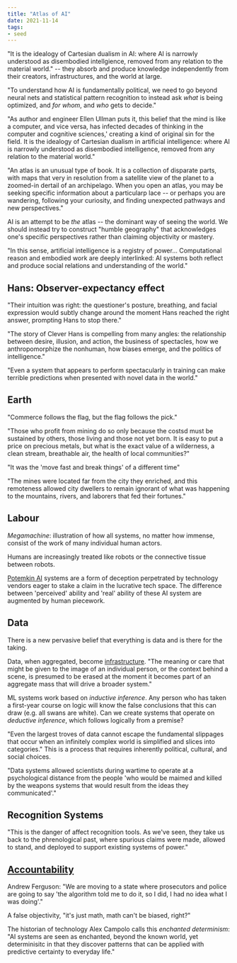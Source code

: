 ```yaml
---
title: "Atlas of AI"
date: 2021-11-14
tags:
- seed
---
```


"It is the idealogy of Cartesian dualism in AI: where AI is narrowly understood as disembodied intellgience, removed from any relation to the material world." -- they absorb and produce knowledge independently from their creators, infrastructures, and the world at large.

"To understand how AI is fundamentally political, we need to go beyond neural nets and statistical pattern recognition to instead ask *what* is being optimized, and *for whom*, and *who* gets to decide."

"As author and engineer Ellen Ullman puts it, this belief that the mind is like a computer, and vice versa, has infected decades of thinking in the computer and cognitive sciences,' creating a kind of original sin for the field. It is the idealogy of Cartesian dualism in artificial intelligence: where AI is narrowly understood as disembodied intelligence, removed from any relation to the material world."

"An atlas is an unusual type of book. It is a collection of disparate parts, with maps that very in resolution from a satellite view of the planet to a zoomed-in dertail of an archipelago. When you open an atlas, you may be seeking specific information about a particularp lace -- or perhaps you are wandering, following your curiosity, and finding unexpected pathways and new perspectives."

AI is an attempt to be *the* atlas -- the dominant way of seeing the world. We should instead try to construct "humble geography" that acknowledges one's specific perspectives rather than claiming objectivity or mastery.

"In this sense, artificial intelligence is a registry of power... Computational reason and embodied work are deeply interlinked: AI systems both reflect and produce social relations and understanding of the world."

## Hans: Observer-expectancy effect
"Their intuition was right: the questioner's posture, breathing, and facial expression would subtly change around the moment Hans reached the right answer, prompting Hans to stop there."

"The story of Clever Hans is compelling from many angles: the relationship between desire, illusion, and action, the business of spectacles, how we anthropomorphize the nonhuman, how biases emerge, and the politics of intelligence."

"Even a system that appears to perform spectacularly in training can make terrible predictions when presented with novel data in the world."

## Earth
"Commerce follows the flag, but the flag follows the pick."

"Those who profit from mining do so only because the costsd must be sustained by others, those living and those not yet born. It is easy to put a price on precious metals, but what is the exact value of a wilderness, a clean stream, breathable air, the health of local communities?"

"It was the 'move fast and break things' of a different time"

"The mines were located far from the city they enriched, and this remoteness allowed city dwellers to remain ignorant of what was happening to the mountains, rivers, and laborers that fed their fortunes."

## Labour
*Megamachine*: illustration of how all systems, no matter how immense, consist of the work of many individual human actors.

Humans are increasingly treated like robots or the connective tissue between robots.

[Potemkin AI](thoughts/potemkin%20village.md) systems are a form of deception perpetrated by technology vendors eager to stake a claim in the lucrative tech space. The difference between 'perceived' ability and 'real' ability of these AI system are augmented by human piecework.

## Data
There is a new pervasive belief that everything is data and is there for the taking. 

Data, when aggregated, become [infrastructure](thoughts/infrastructure.md). "The meaning or care that might be given to the image of an individual person, or the context behind a scene, is presumed to be erased at the moment it becomes part of an aggregate mass that will drive a broader system."

ML systems work based on *inductive inference*. Any person who has taken a first-year course on logic will know the false conclusions that this can draw (e.g. all swans are white). Can we create systems that operate on *deductive inference*, which follows logically from a premise?

"Even the largest troves of data cannot escape the fundamental slippages that occur when an infinitely complex world is simplified and slices into categories." This is a process that requires inherently political, cultural, and social choices.

"Data systems allowed scientists during wartime to operate at a psychological distance from the people 'who would be maimed and killed by the weapons systems that would result from the ideas they communicated'."

## Recognition Systems
"This is the danger of affect recognition tools. As we've seen, they take us back to the phrenological past, where spurious claims were made, allowed to stand, and deployed to support existing systems of power."

## [Accountability](thoughts/accountability.md)
Andrew Ferguson: "We are moving to a state where prosecutors and police are going to say 'the algorithm told me to do it, so I did, I had no idea what I was doing'."

A false objectivity, "it's just math, math can't be biased, right?"

The historian of technology Alex Campolo calls this *enchanted determinism*: "AI systems are seen as enchanted, beyond the known world, yet determinisitc in that they discover patterns that can be applied with predictive certainty to everyday life."